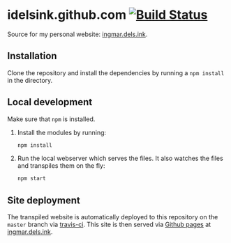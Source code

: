 # idelsink.github.com [![Build Status](https://travis-ci.org/idelsink/idelsink.github.io.svg?branch=release)](https://travis-ci.org/idelsink/idelsink.github.io)

Source for my personal website: [ingmar.dels.ink](https://ingmar.dels.ink).

## Installation

Clone the repository and install the dependencies by running a `npm install` in the directory.

## Local development

Make sure that `npm` is installed.

1. Install the modules by running:
   ```sh
   npm install
   ```
2. Run the local webserver which serves the files. It also watches the files and transpiles them on the fly:
   ```sh
   npm start
   ```

## Site deployment

The transpiled website is automatically deployed to this repository on the `master` branch via [travis-ci](https://travis-ci.org/idelsink/idelsink.github.io).
This site is then served via [Github pages](https://pages.github.com/) at [ingmar.dels.ink](https://ingmar.dels.ink).
